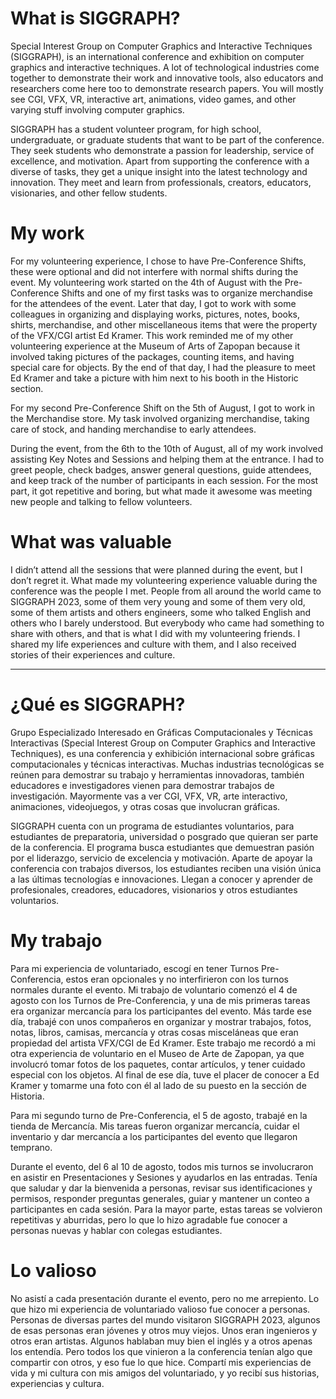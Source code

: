 # What is SIGGRAPH?
Special Interest Group on Computer Graphics and Interactive Techniques (SIGGRAPH), is an international conference and exhibition on computer graphics and interactive techniques. A lot of technological industries come together to demonstrate their work and innovative tools, also educators and researchers come here too to demonstrate research papers. You will mostly see CGI, VFX, VR, interactive art, animations, video games, and other varying stuff involving computer graphics. 

SIGGRAPH has a student volunteer program, for high school, undergraduate, or graduate students that want to be part of the conference. They seek students who demonstrate a passion for leadership, service of excellence, and motivation. Apart from supporting the conference with a diverse of tasks, they get a unique insight into the latest technology and innovation. They meet and learn from professionals, creators, educators, visionaries, and other fellow students. 

# My work
For my volunteering experience, I chose to have Pre-Conference Shifts, these were optional and did not interfere with normal shifts during the event. My volunteering work started on the 4th of August with the Pre-Conference Shifts and one of my first tasks was to organize merchandise for the attendees of the event. Later that day, I got to work with some colleagues in organizing and displaying works, pictures, notes, books, shirts, merchandise, and other miscellaneous items that were the property of the VFX/CGI artist Ed Kramer. This work reminded me of my other volunteering experience at the Museum of Arts of Zapopan because it involved taking pictures of the packages, counting items, and having special care for objects. By the end of that day, I had the pleasure to meet Ed Kramer and take a picture with him next to his booth in the Historic section. 

For my second Pre-Conference Shift on the 5th of August, I got to work in the Merchandise store. My task involved organizing merchandise, taking care of stock, and handing merchandise to early attendees.

During the event, from the 6th to the 10th of August, all of my work involved assisting Key Notes and Sessions and helping them at the entrance. I had to greet people, check badges, answer general questions, guide attendees, and keep track of the number of participants in each session. For the most part, it got repetitive and boring, but what made it awesome was meeting new people and talking to fellow volunteers.

# What was valuable
I didn’t attend all the sessions that were planned during the event, but I don’t regret it. What made my volunteering experience valuable during the conference was the people I met. People from all around the world came to SIGGRAPH 2023, some of them very young and some of them very old, some of them artists and others engineers, some who talked English and others who I barely understood. But everybody who came had something to share with others, and that is what I did with my volunteering friends. I shared my life experiences and culture with them, and I also received stories of their experiences and culture. 

---

# ¿Qué es SIGGRAPH?
Grupo Especializado Interesado en Gráficas Computacionales y Técnicas Interactivas (Special Interest Group on Computer Graphics and Interactive Techniques), es una conferencia y exhibición internacional sobre gráficas computacionales y técnicas interactivas. Muchas industrias tecnológicas se reúnen para demostrar su trabajo y herramientas innovadoras, también educadores e investigadores vienen para demostrar trabajos de investigación. Mayormente vas a ver CGI, VFX, VR, arte interactivo, animaciones, videojuegos, y otras cosas que involucran gráficas. 

SIGGRAPH cuenta con un programa de estudiantes voluntarios, para estudiantes de preparatoria, universidad o posgrado que quieran ser parte de la conferencia. El programa busca estudiantes que demuestran pasión por el liderazgo, servicio de excelencia y motivación. Aparte de apoyar la conferencia con trabajos diversos, los estudiantes reciben una visión única a las últimas tecnologías e innovaciones. Llegan a conocer y aprender de profesionales, creadores, educadores, visionarios y otros estudiantes voluntarios. 

# My trabajo
Para mi experiencia de voluntariado, escogí en tener Turnos Pre-Conferencia, estos eran opcionales y no interfirieron con los turnos normales durante el evento. Mi trabajo de voluntario comenzó el 4 de agosto con los Turnos de Pre-Conferencia, y una de mis primeras tareas era organizar mercancía para los participantes del evento. Más tarde ese día, trabajé con unos compañeros en organizar y mostrar trabajos, fotos, notas, libros, camisas, mercancía y otras cosas misceláneas que eran propiedad del artista VFX/CGI de Ed Kramer. Este trabajo me recordó a mi otra experiencia de voluntario en el Museo de Arte de Zapopan, ya que involucró tomar fotos de los paquetes, contar artículos, y tener cuidado especial con los objetos. Al final de ese día, tuve el placer de conocer a Ed Kramer y tomarme una foto con él al lado de su puesto en la sección de Historia. 

Para mi segundo turno de Pre-Conferencia, el 5 de agosto, trabajé en la tienda de Mercancía. Mis tareas fueron organizar mercancía, cuidar el inventario y dar mercancía a los participantes del evento que llegaron temprano. 

Durante el evento, del 6 al 10 de agosto, todos mis turnos se involucraron en asistir en Presentaciones y Sesiones y ayudarlos en las entradas. Tenía que saludar y dar la bienvenida a personas, revisar sus identificaciones y permisos, responder preguntas generales, guiar y mantener un conteo a participantes en cada sesión. Para la mayor parte, estas tareas se volvieron repetitivas y aburridas, pero lo que lo hizo agradable fue conocer a personas nuevas y hablar con colegas estudiantes.

# Lo valioso
No asistí a cada presentación durante el evento, pero no me arrepiento. Lo que hizo mi experiencia de voluntariado valioso fue conocer a personas. Personas de diversas partes del mundo visitaron SIGGRAPH 2023, algunos de esas personas eran jóvenes y otros muy viejos. Unos eran ingenieros y otros eran artistas. Algunos hablaban muy bien el inglés y a otros apenas los entendía. Pero todos los que vinieron a la conferencia tenían algo que compartir con otros, y eso fue lo que hice. Compartí mis experiencias de vida y mi cultura con mis amigos del voluntariado, y yo recibí sus historias, experiencias y cultura. 